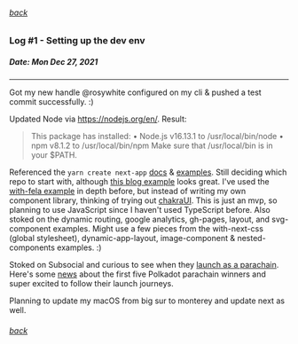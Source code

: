 ###### [back](./../README.md)

### Log #1 - Setting up the dev env
##### Date: Mon Dec 27, 2021
-----------
Got my new handle @rosywhite configured on my cli & pushed a test commit successfully. :)

Updated Node via https://nodejs.org/en/. Result: 

> This package has installed:
>	•	Node.js v16.13.1 to /usr/local/bin/node
>	•	npm v8.1.2 to /usr/local/bin/npm
> Make sure that /usr/local/bin is in your $PATH.

Referenced the `yarn create next-app` [docs](https://nextjs.org/docs/api-reference/create-next-app) & [examples](https://github.com/vercel/next.js/tree/master/examples). Still deciding which repo to start with, although [this blog example](https://github.com/vercel/next.js/tree/master/examples/blog-starter-typescript) looks great. I've used the [with-fela example](https://github.com/vercel/next.js/tree/master/examples/with-next-css) in depth before, but instead of writing my own component library, thinking of trying out [chakraUI](https://github.com/vercel/next.js/tree/master/examples/with-chakra-ui). This is just an mvp, so planning to use JavaScript since I haven't used TypeScript before. Also stoked on the dynamic routing, google analytics, gh-pages, layout, and svg-component examples. Might use a few pieces from the with-next-css (global stylesheet), dynamic-app-layout, image-component & nested-components examples. :)

Stoked on Subsocial and curious to see when they [launch as a parachain](https://cryptoslate.com/subsocial-network-wins-kusamas-16th-parachain-auction-with-over-100k-ksm-raised/). Here's some [news](https://thedefiant.io/polkadot-parachains-running-acala/) about the first five Polkadot parachain winners and super excited to follow their launch journeys. 

Planning to update my macOS from big sur to monterey and update next as well. 

###### [back](./../README.md)